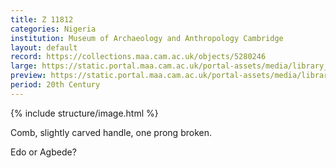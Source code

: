 ```yaml
---
title: Z 11812
categories: Nigeria
institution: Museum of Archaeology and Anthropology Cambridge
layout: default
record: https://collections.maa.cam.ac.uk/objects/5280246
large: https://static.portal.maa.cam.ac.uk/portal-assets/media/library_images/web/665832_Z_11812_001.png
preview: https://static.portal.maa.cam.ac.uk/portal-assets/media/library_images/thumbnail/665831_Z_11812_001.jpg
period: 20th Century
---
```

{% include structure/image.html %}

Comb, slightly carved handle, one prong broken.

Edo or Agbede?
